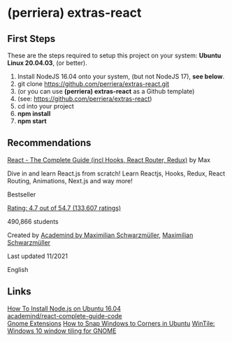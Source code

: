 # (perriera) extras-react

## First Steps

These are the steps required to setup this project on your system: **Ubuntu Linux 20.04.03**, (or better).

1.  Install NodeJS 16.04 onto your system, (but not NodeJS 17), **see below**.
2.  git clone https://github.com/perriera/extras-react.git
3.  (or you can use **(perriera) extras-react** as a Github template)
4.  (see: https://github.com/perriera/extras-react)
5.  cd into your project
6.  **npm install**
7.  **npm start**

## Recommendations

[React - The Complete Guide (incl Hooks, React Router, Redux)](https://www.udemy.com/course/react-the-complete-guide-incl-redux/) by Max </br>

Dive in and learn React.js from scratch! Learn Reactjs, Hooks, Redux, React Routing, Animations, Next.js and way more!

Bestseller

[Rating: 4.7 out of 54.7 (133,607 ratings)](https://www.udemy.com/course/react-the-complete-guide-incl-redux/#reviews)

490,866 students

Created by [Academind by Maximilian Schwarzmüller](https://www.udemy.com/course/react-the-complete-guide-incl-redux/#instructor-1), [Maximilian Schwarzmüller](https://www.udemy.com/course/react-the-complete-guide-incl-redux/#instructor-2)

Last updated 11/2021

English

## Links

[How To Install Node.js on Ubuntu 16.04](https://www.digitalocean.com/community/tutorials/how-to-install-node-js-on-ubuntu-16-04)</br>
[academind/react-complete-guide-code](https://github.com/academind/react-complete-guide-code/tree/03-react-basics-working-with-components/code)</br>
[Gnome Extensions](https://linuxhint.com/installing_gnome_extensions_ubuntu/)
[How to Snap Windows to Corners in Ubuntu](https://www.omgubuntu.co.uk/2021/07/gnome-shell-quarter-tiling-extension-wintile)
[WinTile: Windows 10 window tiling for GNOME](https://extensions.gnome.org/extension/1723/wintile-windows-10-window-tiling-for-gnome/)
